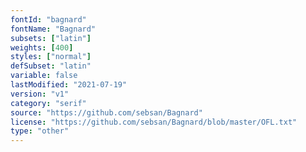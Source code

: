 ```yaml
---
fontId: "bagnard"
fontName: "Bagnard"
subsets: ["latin"]
weights: [400]
styles: ["normal"]
defSubset: "latin"
variable: false
lastModified: "2021-07-19"
version: "v1"
category: "serif"
source: "https://github.com/sebsan/Bagnard"
license: "https://github.com/sebsan/Bagnard/blob/master/OFL.txt"
type: "other"
---
```

